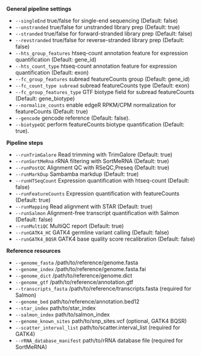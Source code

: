 **General pipeline settings**

* `--singleEnd` true/false for single-end sequencing (Default: false)
* `--unstranded` true/false for unstranded library prep (Default: true)
* `--stranded` true/false for forward-stranded library prep (Default: false)
* `--revstranded` true/false for reverse-stranded library prep (Default: false)
* `--hts_group_features` htseq-count annotation feature for expression quantification (Default: gene_id)
* `--hts_count_type` htseq-count annotation feature for expression quantification (Default: exon)
* `--fc_group_features` subread featureCounts group (Default: gene_id)
* `--fc_count_type subread` subread featureCounts type (Default: exon)
* `--fc_group_features_type` GTF biotype field for subread featureCounts (Default: gene_biotype)
* `--normalize_counts` enable edgeR RPKM/CPM normalization for featureCounts (Default: true)
* `--gencode` gencode reference (Default: false).
* `--biotypeQC` perform featureCounts biotype quantification (Default: true).

**Pipeline steps**

* `--runTrimGalore` Read trimming with TrimGalore (Default: true)
* `--runSortMeRna` rRNA filtering with SortMeRNA (Default: true)
* `--runPostQC` Alignment QC with RSeQC,Preseq (Default: true)
* `--runMarkDup` Sambamba markdup (Default: true)
* `--runHTSeqCount` Expression quantification with htseq-count (Default: false)
* `--runFeatureCounts` Expression quantification with featureCounts (Default: true)
* `--runMapping` Read alignment with STAR (Default: true)
* `--runSalmon` Alignment-free transcript quantification with Salmon (Default: false)
* `--runMultiQC` MultiQC report (Default: true)
* `--runGATK4_HC` GATK4 germline variant calling (Default: false)
* `--runGATK4_BQSR` GATK4 base quality score recalibration (Default: false)

**Reference resources**

* `--genome_fasta` /path/to/reference/genome.fasta
* `--genome_index` /path/to/reference/genome.fasta.fai
* `--genome_dict` /path/to/reference/genome.dict
* `--genome_gtf` /path/to/reference/annotation.gtf
* `--transcripts_fasta` /path/to/reference/transcripts.fasta (required for Salmon)
* `--genome_bed` path/to/reference/annotation.bed12 
* `--star_index` path/to/star_index 
* `--salmon_index` path/to/salmon_index  
* `--genome_known_sites` path/to/snp_sites.vcf (optional, GATK4 BQSR) 
* `--scatter_interval_list` path/to/scatter.interval_list (required for GATK4) 
* `--rRNA_database_manifest` path/to/rRNA database file (required for SortMeRNA) 

